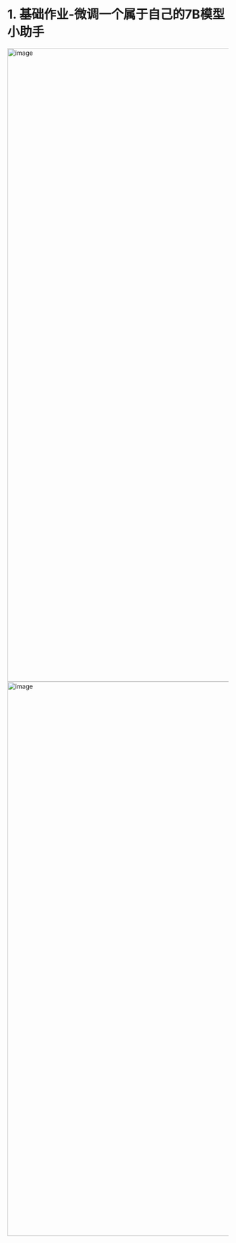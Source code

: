 # 1. 基础作业-微调一个属于自己的7B模型小助手
<img width="1440" alt="image" src="https://github.com/lankuohsing/InternLM_notes/assets/12205805/901c274b-bc1a-4d8b-9a28-73ea794e9af4">
<img width="1260" alt="image" src="https://github.com/lankuohsing/InternLM_notes/assets/12205805/0e4f91f6-9e4d-4829-889f-7909edae331d">
